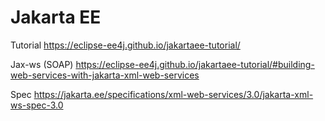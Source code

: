 # Jakarta EE

Tutorial
https://eclipse-ee4j.github.io/jakartaee-tutorial/

Jax-ws (SOAP)
https://eclipse-ee4j.github.io/jakartaee-tutorial/#building-web-services-with-jakarta-xml-web-services

Spec https://jakarta.ee/specifications/xml-web-services/3.0/jakarta-xml-ws-spec-3.0
